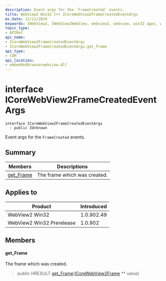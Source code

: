 ```yaml
---
description: Event args for the `FrameCreated` events.
title: WebView2 Win32 C++ ICoreWebView2FrameCreatedEventArgs
ms.date: 11/11/2024
keywords: IWebView2, IWebView2WebView, webview2, webview, win32 apps, win32, edge, ICoreWebView2, ICoreWebView2Controller, browser control, edge html, ICoreWebView2FrameCreatedEventArgs
topic_type: 
- APIRef
api_name:
- ICoreWebView2FrameCreatedEventArgs
- ICoreWebView2FrameCreatedEventArgs.get_Frame
api_type:
- COM
api_location:
- embeddedbrowserwebview.dll
---
```


# interface ICoreWebView2FrameCreatedEventArgs

```
interface ICoreWebView2FrameCreatedEventArgs
  : public IUnknown
```

Event args for the `FrameCreated` events.

## Summary

 Members                        | Descriptions
--------------------------------|---------------------------------------------
[get_Frame](#get_frame) | The frame which was created.

## Applies to

Product                         | Introduced
--------------------------------|---------------------------------------------
WebView2 Win32            |    1.0.902.49
WebView2 Win32 Prerelease |    1.0.902

## Members

#### get_Frame

The frame which was created.

> public HRESULT [get_Frame](#get_frame)([ICoreWebView2Frame](icorewebview2frame.md#icorewebview2frame) ** value)

